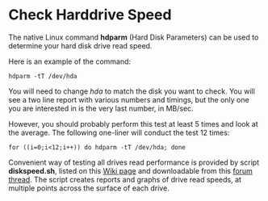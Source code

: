 # Check Harddrive Speed

The native Linux command **hdparm** (Hard Disk Parameters) can be used
to determine your hard disk drive read speed.

Here is an example of the command:

`hdparm -tT /dev/hda`

You will need to change *hda* to match the disk you want to check. You
will see a two line report with various numbers and timings, but the
only one you are interested in is the very last number, in MB/sec.

However, you should probably perform this test at least 5 times and look
at the average. The following one-liner will conduct the test 12 times:

`for ((i=0;i<12;i++)) do hdparm -tT /dev/hda; done`

Convenient way of testing all drives read performance is provided by
script **diskspeed.sh**, listed on this [Wiki
page](http://lime-technology.com/wiki/index.php?title=UnRAID_Add_Ons#Disk_Speed)
and downloadable from this [forum
thread](https://forums.unraid.net/forum/index.php?topic=31073). The
script creates reports and graphs of drive read speeds, at multiple
points across the surface of each drive.
